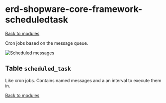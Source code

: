 # erd-shopware-core-framework-scheduledtask

[Back to modules](../10-modules.md)

Cron jobs based on the message queue.

![Scheduled messages](https://github.com/elkmod/shopware-dx/tree/0c4bd450b25734a607955d03e7f7a908abf1a386/Resources/current/60-references-internals/10-core/10-erd/dist/erd-shopware-core-framework-scheduledtask.png)

## Table `scheduled_task`

Like cron jobs. Contains named messages and a an interval to execute them in.

[Back to modules](../10-modules.md)

